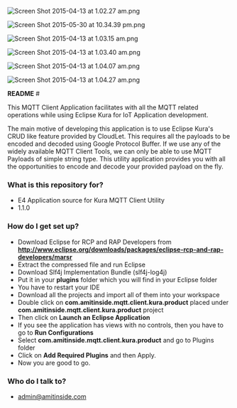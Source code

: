 ![Screen Shot 2015-04-13 at 1.02.27 am.png](https://bitbucket.org/repo/LxLXp5/images/949990419-Screen%20Shot%202015-04-13%20at%201.02.27%20am.png)

![Screen Shot 2015-05-30 at 10.34.39 pm.png](https://bitbucket.org/repo/LxLXp5/images/3434389152-Screen%20Shot%202015-05-30%20at%2010.34.39%20pm.png)

![Screen Shot 2015-04-13 at 1.03.15 am.png](https://bitbucket.org/repo/LxLXp5/images/2588438437-Screen%20Shot%202015-04-13%20at%201.03.15%20am.png)

![Screen Shot 2015-04-13 at 1.03.40 am.png](https://bitbucket.org/repo/LxLXp5/images/948579282-Screen%20Shot%202015-04-13%20at%201.03.40%20am.png)

![Screen Shot 2015-04-13 at 1.04.07 am.png](https://bitbucket.org/repo/LxLXp5/images/1352840855-Screen%20Shot%202015-04-13%20at%201.04.07%20am.png)

![Screen Shot 2015-04-13 at 1.04.27 am.png](https://bitbucket.org/repo/LxLXp5/images/818391483-Screen%20Shot%202015-04-13%20at%201.04.27%20am.png)

**README** #

This MQTT Client Application facilitates with all the MQTT related operations while using Eclipse Kura for IoT Application development.

The main motive of developing this application is to use Eclipse Kura's CRUD like feature provided by CloudLet. This requires all the payloads to be encoded and decoded using Google Protocol Buffer. If we use any of the widely available MQTT Client Tools, we can only be able to use MQTT Payloads of simple string type. This utility application provides you with all the opportunities to encode and decode your provided payload on the fly.

### **What is this repository for?** ###

* E4 Application source for Kura MQTT Client Utility
* 1.1.0

### **How do I get set up?** ###

* Download Eclipse for RCP and RAP Developers from **http://www.eclipse.org/downloads/packages/eclipse-rcp-and-rap-developers/marsr**
* Extract the compressed file and run Eclipse
* Download Slf4j Implementation Bundle (slf4j-log4j)
* Put it in your **plugins** folder which you will find in your Eclipse folder
* You have to restart your IDE
* Download all the projects and import all of them into your workspace
* Double click on **com.amitinside.mqtt.client.kura.product** placed under **com.amitinside.mqtt.client.kura.product** project
* Then click on **Launch an Eclipse Application**
* If you see the application has views with no controls, then you have to go to **Run Configurations**
* Select **com.amitinside.mqtt.client.kura.product** and go to Plugins folder
* Click on **Add Required Plugins** and then Apply.
* Now you are good to go.

### **Who do I talk to?** ###

* admin@amitinside.com